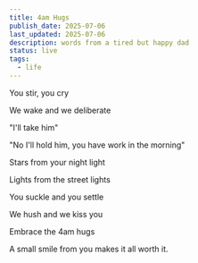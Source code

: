 ```yaml
---
title: 4am Hugs
publish_date: 2025-07-06
last_updated: 2025-07-06
description: words from a tired but happy dad
status: live
tags:
  - life
---
```


You stir, you cry

We wake and we deliberate

"I'll take him"  

"No I'll hold him, you have work in the morning"

Stars from your night light

Lights from the street lights

You suckle and you settle

We hush and we kiss you

Embrace the 4am hugs

A small smile from you makes it all worth it.
